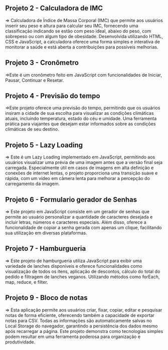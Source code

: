 ## Projeto 2 - Calculadora de IMC
=> Calculadora de Índice de Massa Corporal (IMC) que permite aos usuários inserir seu peso e altura para calcular seu IMC, fornecendo uma classificação indicando se estão com peso ideal, abaixo do peso, com sobrepeso ou com algum tipo de obesidade. Desenvolvida utilizando HTML, CSS e JavaScript, a calculadora oferece uma forma simples e interativa de monitorar a saúde e está aberta a contribuições para possíveis melhorias.

## Projeto 3 - Cronômetro
=>Este é um cronômetro feito em JavaScript com funcionalidades de Iniciar, Pausar, Continuar e Resetar.

## Projeto 4 - Previsão do tempo
=>Este projeto oferece uma previsão do tempo, permitindo que os usuários insiram a cidade de sua escolha para visualizar as condições climáticas atuais, incluindo temperatura, estado do céu e umidade. Uma ferramenta prática para viajantes que desejam estar informados sobre as condições climáticas de seu destino.

## Projeto 5 - Lazy Loading
=> Este é um Lazy Loading implementado em JavaScript, permitindo aos usuários visualizar uma prévia de uma imagem antes que a versão final seja carregada. Especialmente útil em casos de imagens em alta definição e conexões de internet lentas, o projeto proporciona uma transição suave e rápida, com um vídeo em câmera lenta para melhorar a percepção do carregamento da imagem.

## Projeto 6 - Formulario gerador de Senhas 
=> Este projeto em JavaScript consiste em um gerador de senhas que permite ao usuário personalizar a quantidade de caracteres desejada e incluir letras, números e caracteres especiais. Além disso, oferece a funcionalidade de copiar a senha gerada com apenas um clique, facilitando sua utilização em diversas plataformas.
    
## Projeto 7 - Hamburgueria 
=> Este projeto de hamburgueria utiliza JavaScript para exibir uma variedade de lanches disponíveis e oferece funcionalidades como visualização de todos os itens, aplicação de descontos, cálculo do total do pedido e filtragem de lanches veganos. Utilizando métodos como forEach, map, reduce, e filter.

## Projeto 9 - Bloco de notas
=> Esta aplicação permite aos usuários criar, fixar, copiar, editar e pesquisar notas de forma eficiente, oferecendo também a capacidade de exportar notas para CSV. Todas as informações são automaticamente salvas no Local Storage do navegador, garantindo a persistência dos dados mesmo após recarregar a página. Este projeto demonstra como tecnologias simples podem resultar em uma ferramenta poderosa para organização e produtividade.
